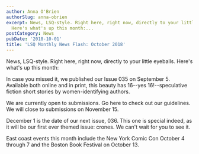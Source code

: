 ```yaml
---
author: Anna O'Brien
authorSlug: anna-obrien
excerpt: News, LSQ-style. Right here, right now, directly to your little eyeballs.
  Here's what's up this month:...
postCategory: News
pubDate: '2018-10-01'
title: 'LSQ Monthly News Flash: October 2018'
---
```

News, LSQ-style. Right here, right now, directly to your little eyeballs. Here's what's up this month:

In case you missed it, we published our Issue 035 on September 5. Available both online and in print, this beauty has 16--yes 16!--speculative fiction short stories by women-identifying authors.

We are currently open to submissions. Go here to check out our guidelines. We will close to submissions on November 15.

December 1 is the date of our next issue, 036. This one is special indeed, as it will be our first ever themed issue: crones. We can't wait for you to see it.

East coast events this month include the New York Comic Con October 4 through 7 and the Boston Book Festival on October 13.